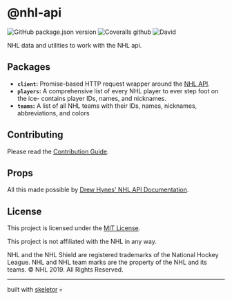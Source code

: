 # @nhl-api

![GitHub package.json version](https://img.shields.io/github/package-json/v/gretzky/nhl-api)
![Coveralls github](https://img.shields.io/coveralls/github/gretzky/nhl-api)
![David](https://img.shields.io/david/dev/gretzky/nhl-api)

NHL data and utilities to work with the NHL api.

## Packages

- **`client`:** Promise-based HTTP request wrapper around the [NHL API](https://statsapi.web.nhl.com).
- **`players`:** A comprehensive list of every NHL player to ever step foot on the ice- contains player IDs, names, and nicknames.
- **`teams`:** A list of all NHL teams with their IDs, names, nicknames, abbreviations, and colors

## Contributing

Please read the [Contribution Guide](https://github.com/gretzky/nhl-api/blob/master/CONTRIBUTING.md).

## Props

All this made possible by [Drew Hynes' NHL API Documentation](https://gitlab.com/dword4/nhlapi).

## License

This project is licensed under the [MIT License](https://github.com/gretzky/nhl-api/blob/master/LICENSE).

This project is not affiliated with the NHL in any way.

NHL and the NHL Shield are registered trademarks of the National Hockey League. NHL and NHL team marks are the property of the NHL and its teams. © NHL 2019. All Rights Reserved.

---

built with [skeletor](https://github.com/gretzky/skeletor) 💀
